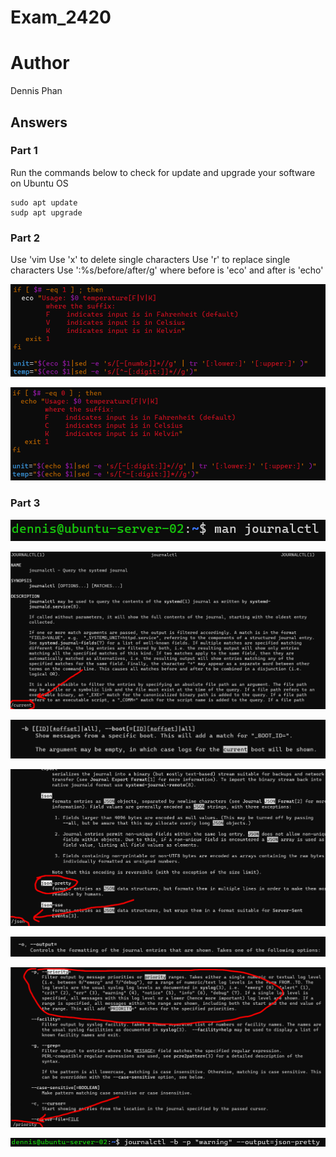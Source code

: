 # Exam_2420

# Author 
Dennis Phan  

## Answers

### Part 1 

Run the commands below to check for update and upgrade your software on Ubuntu OS

```
sudo apt update  
sudp apt upgrade 
```

### Part 2

Use 'vim <filename>
Use 'x' to delete single characters
Use 'r' to replace single characters
Use ':%s/before/after/g' where before is 'eco' and after is 'echo'
  
![unedited](./Images/unedited_file.png)  
    
![edited](./Images/edited_file.png)  
  
### Part 3

![man](./Images/man_journalctl.png)   

![search](./Images/current.png)   

![b](./Images/b_option.png)  

![json](./Images/json.png)  

![output](./Images/output.png)  
  
![priority](./Images/priority.png)  
  
![journal](./Images/command_journalctl.png)  
  

  
 
  
 
